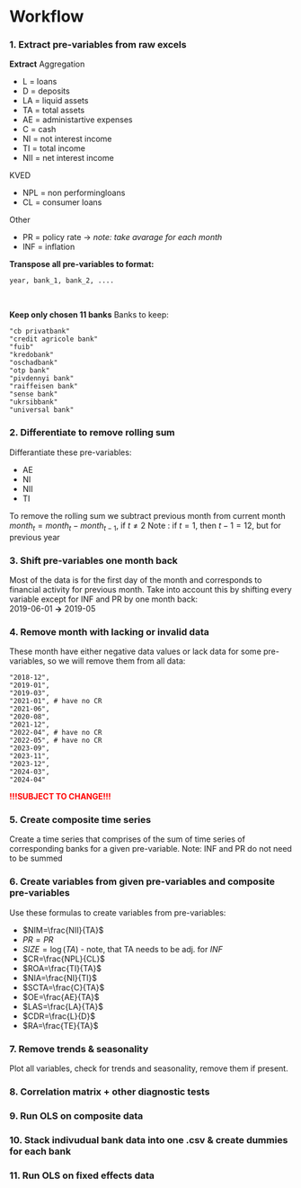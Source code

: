 # Workflow

### 1. Extract pre-variables from raw excels
**Extract**
Aggregation
- L = loans
- D = deposits
- LA = liquid assets
- TA = total assets
- AE = administartive expenses
- C = cash
- NI = not interest income
- TI = total income
- NII = net interest income

KVED
- NPL = non performingloans
- CL = consumer loans

Other
- PR = policy rate -> *note: take avarage for each month*
- INF = inflation

**Transpose all pre-variables to format:**<br>
```{csv}
year, bank_1, bank_2, ....
```
<br>

**Keep only chosen 11 banks**
Banks to keep:
```{json}
"cb privatbank"
"credit agricole bank"
"fuib"
"kredobank"
"oschadbank"
"otp bank"
"pivdennyi bank"
"raiffeisen bank"
"sense bank"
"ukrsibbank"
"universal bank"
```


### 2. Differentiate to remove rolling sum
Differantiate these pre-variables:
- AE
- NI
- NII
- TI

To remove the rolling sum we subtract previous month from current month<br>
$month_t = month_t - month_{t-1}$, if $t \ne 2$
Note : if $t=1$, then $t-1=12$, but for previous year

### 3. Shift pre-variables one month back
Most of the data is for the first day of the month and corresponds to financial activity for previous month. Take into account this by shifting every variable except for INF and PR by one month back:<br>
2019-06-01 **->** 2019-05

### 4. Remove month with lacking or invalid data
These month have either negative data values or lack data for some pre-variables, so we will remove them from all data:
```{json}
"2018-12",
"2019-01",
"2019-03",
"2021-01", # have no CR
"2021-06",
"2020-08",
"2021-12",
"2022-04", # have no CR
"2022-05", # have no CR
"2023-09",
"2023-11",
"2023-12",
"2024-03",
"2024-04"
```
<span style="color:red">**!!!SUBJECT TO CHANGE!!!**</span>

### 5. Create composite time series
Create a time series that comprises of the sum of time series of corresponding banks for a given pre-variable.
Note: INF and PR do not need to be summed

### 6. Create variables from given pre-variables and composite pre-variables
Use these formulas to create variables from pre-variables:
- $NIM=\frac{NII}{TA}$
- $PR=PR$
- $SIZE=\log(TA)$ - note, that TA needs to be adj. for $INF$
- $CR=\frac{NPL}{CL}$
- $ROA=\frac{TI}{TA}$
- $NIA=\frac{NI}{TI}$
- $SCTA=\frac{C}{TA}$
- $OE=\frac{AE}{TA}$
- $LAS=\frac{LA}{TA}$
- $CDR=\frac{L}{D}$
- $RA=\frac{TE}{TA}$

### 7. Remove trends & seasonality
Plot all variables, check for trends and seasonality, remove them if present.

### 8. Correlation matrix + other diagnostic tests

### 9. Run OLS on composite data

### 10. Stack indivudual bank data into one .csv & create dummies for each bank

### 11. Run OLS on fixed effects data
